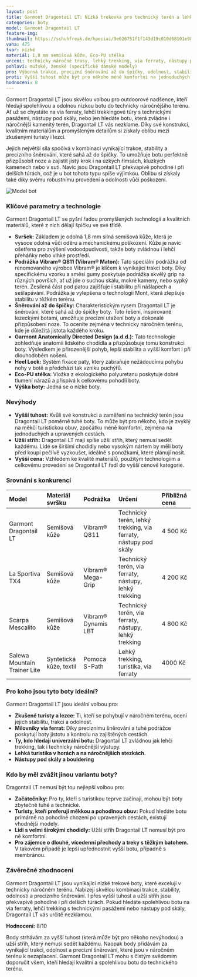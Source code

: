 ```yaml
---
layout: post
title: Garmont Dragontail LT: Nízká trekovka pro technický terén a lehký trekking
categories: boty
model: Garmont Dragontail LT
feature-img: 
thumbnail: https://schuhfreak.de/hpeciai/9e626751f1f143d19c010d68101e98fd/eng_pl_Garmont-Dragontail-LT-000272-25293_1.jpg
vaha: 475
tvar: nízké
materiál: 1,8 mm semišová kůže, Eco-PU stélka
urceni: technicky náročné trasy, lehký trekking, via ferraty, nástupy pod skály, bouldering
pohlaví: mužské, ženské (specifické dámské modely)
pro: Výborná trakce, precizní šněrování až do špičky, odolnost, stabilita v náročném terénu, pohodlí i při delších túrách.
proti: Vyšší tuhost může být pro někoho méně komfortní na jednoduchých cestách, užší střih nemusí sedět každému, vyšší cena.
hodnoceni: 8
---
```


Garmont Dragontail LT jsou skvělou volbou pro outdoorové nadšence, kteří hledají spolehlivou a odolnou nízkou botu do technicky náročnějšího terénu. Ať už se chystáte na via ferraty, lehčí trekkingové túry s technickými pasážemi, nástupy pod skály, nebo jen hledáte botu, která zvládne i náročnější kamenitý terén, Dragontail LT vás nezklame. Díky své konstrukci, kvalitním materiálům a promyšleným detailům si získaly oblibu mezi zkušenými turisty i lezci.

Jejich největší síla spočívá v kombinaci vynikající trakce, stability a precizního šněrování, které sahá až do špičky. To umožňuje botu perfektně přizpůsobit noze a zajistit jistý krok i na úzkých římsách, kluzkých kamenech nebo v suti. Navíc jsou Dragontail LT překvapivě pohodlné i při delších túrách, což je u bot tohoto typu spíše výjimkou. Oblibu si získaly také díky svému robustnímu provedení a odolnosti vůči poškození.

![Model bot](https://res.cloudinary.com/dvwv5cne3/image/fetch/w_auto,h_450,c_fill,g_auto,f_auto,q_auto/https://i.otto.de/i/otto/2039f40f-d022-54b2-84be-3bb3393b21e0)

### Klíčové parametry a technologie

Garmont Dragontail LT se pyšní řadou promyšlených technologií a kvalitních materiálů, které z nich dělají špičku ve své třídě.

*   **Svršek:** Základem je odolná 1,8 mm silná semišová kůže, která je vysoce odolná vůči oděru a mechanickému poškození. Kůže je navíc ošetřena pro zvýšení vodoodpudivosti, takže boty zvládnou i lehčí přeháňky nebo vlhké prostředí.
*   **Podrážka Vibram® Q811 (Vibram® Maton):** Tato speciální podrážka od renomovaného výrobce Vibram® je klíčem k vynikající trakci boty. Díky specifickému vzorku a směsi gumy poskytuje podrážka skvělý grip na různých površích, ať už jde o suchou skálu, mokré kameny, nebo sypký terén. Zesílená část pod patou zajišťuje i stabilitu při nášlapech a sešlapávání. Podrážka je vylepšena o technologii Mont, která zlepšuje stabilitu v těžkém terénu.
*   **Šněrování až do špičky:** Charakteristickým rysem Dragontail LT je šněrování, které sahá až do špičky boty. Toto řešení, inspirované lezeckými botami, umožňuje precizní utažení boty a dokonalé přizpůsobení noze. To oceníte zejména v technicky náročném terénu, kde je důležitá jistota každého kroku.
*   **Garmont Anatomically Directed Design (a.d.d.):** Tato technologie zohledňuje anatomii lidského chodidla a přizpůsobuje tomu konstrukci boty. Výsledkem je přirozenější pohyb, lepší stabilita a vyšší komfort i při dlouhodobém nošení.
*   **Heel Lock:** Systém fixace paty, který zabraňuje nežádoucímu pohybu nohy v botě a předchází tak vzniku puchýřů.
*   **Eco-PU stélka:** Vložka z ekologického polyuretanu poskytuje dobré tlumení nárazů a přispívá k celkovému pohodlí boty.
*   **Výška boty:** Jedná se o nízké boty.

### Nevýhody

*   **Vyšší tuhost:** Kvůli své konstrukci a zaměření na technický terén jsou Dragontail LT poměrně tuhé boty. To může být pro někoho, kdo je zvyklý na měkčí turistickou obuv, zpočátku méně komfortní, zejména na jednoduchých a upravených cestách.
*   **Užší střih:** Dragontail LT mají spíše užší střih, který nemusí sedět každému. Lidé se širšími chodidly nebo vysokým nártem by měli boty před koupí pečlivě vyzkoušet, ideálně s ponožkami, které plánují nosit.
*   **Vyšší cena:** Vzhledem ke kvalitě materiálů, použitým technologiím a celkovému provedení se Dragontail LT řadí do vyšší cenové kategorie.

### Srovnání s konkurencí

| Model                     | Materiál svršku     | Podrážka                  | Určení                                                          | Přibližná cena   |
| :------------------------ | :------------------ | :------------------------ | :---------------------------------------------------------------- | :----------------- |
| Garmont Dragontail LT    | Semišová kůže        | Vibram® Q811                | Technický terén, lehký trekking, via ferraty, nástupy pod skály | 4 500 Kč           |
| La Sportiva TX4          | Semišová kůže        | Vibram® Mega-Grip         | Technický terén, via ferraty, nástupy, lehký trekking            | 4 200 Kč           |
| Scarpa Mescalito         | Semišová kůže        | Vibram® Dynamis LBT        | Technický terén, via ferraty, nástupy, lehký trekking            | 4 800 Kč           |
| Salewa Mountain Trainer Lite | Syntetická kůže, textil | Pomoca S-Path | Lehký trekking, turistika, via ferraty                             | 4000 Kč |

### Pro koho jsou tyto boty ideální?

Garmont Dragontail LT jsou ideální volbou pro:

*   **Zkušené turisty a lezce:** Ti, kteří se pohybují v náročném terénu, ocení jejich stabilitu, trakci a odolnost.
*   **Milovníky via ferrat:** Díky preciznímu šněrování a tuhé podrážce poskytují boty jistotu a kontrolu na zajištěných cestách.
*   **Ty, kdo hledají univerzální botu:** Dragontail LT zvládnou jak lehčí trekking, tak i technicky náročnější výstupy.
*   **Lehká turistika v horách a na náročnějších stezkách.**
*  **Nástupy pod skály a bouldering**

### Kdo by měl zvážit jinou variantu boty?

Dragontail LT nemusí být tou nejlepší volbou pro:

*   **Začátečníky:** Pro ty, kteří s turistikou teprve začínají, mohou být boty zbytečně tuhé a technické.
*   **Turisty, kteří preferují měkkou a pohodlnou obuv:** Pokud hledáte botu primárně na pohodlné chození po upravených cestách, existují vhodnější modely.
*   **Lidi s velmi širokými chodidly:** Užší střih Dragontail LT nemusí být pro ně komfortní.
* **Pro zájemce o dlouhé, vícedenní přechody a treky s těžkým batohem.** V takovém případě je lepší upřednostnit vyšší botu, případně s membránou.

### Závěrečné zhodnocení

Garmont Dragontail LT jsou vynikající nízké trekové boty, které excelují v technicky náročném terénu. Nabízejí skvělou kombinaci trakce, stability, odolnosti a precizního šněrování. I přes vyšší tuhost a užší střih jsou překvapivě pohodlné i při delších túrách. Pokud hledáte spolehlivou botu na via ferraty, lehčí trekking s technickými pasážemi nebo nástupy pod skály, Dragontail LT vás určitě nezklamou.

**Hodnocení:** 8/10

Body strhávám za vyšší tuhost (která může být pro někoho nevýhodou) a užší střih, který nemusí sedět každému. Naopak body přidávám za vynikající trakci, odolnost a precizní šněrování, které jsou v náročném terénu k nezaplacení. Garmont Dragontail LT mohu s čistým svědomím doporučit všem, kteří hledají kvalitní a spolehlivou botu do technického terénu.